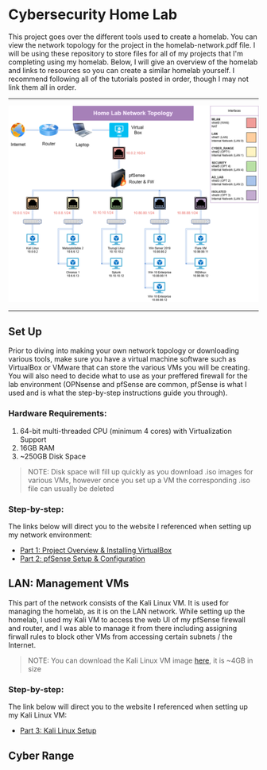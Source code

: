 # Cybersecurity Home Lab
This project goes over the different tools used to create a homelab. You can view the network topology for the project in the homelab-network.pdf file. I will be using these repository to store files for all of my projects that I'm completing using my homelab. Below, I will give an overview of the homelab and links to resources so you can create a similar homelab yourself. I recommend following all of the tutorials posted in order, though I may not link them all in order.
***
![Homelab Network Topology](homelab-network.png)
***
## Set Up
Prior to diving into making your own network topology or downloading various tools, make sure you have a virtual machine software such as VirtualBox or VMware that can store the various VMs you will be creating. You will also need to decide what to use as your preffered firewall for the lab environment (OPNsense and pfSense are common, pfSense is what I used and is what the step-by-step instructions guide you through). 
### Hardware Requirements:
1. 64-bit multi-threaded CPU (minimum 4 cores) with Virtualization Support
2. 16GB RAM
3. ~250GB Disk Space
> NOTE: Disk space will fill up quickly as you download .iso images for various VMs, however once you set up a VM the corresponding .iso file can usually be deleted

### Step-by-step:
The links below will direct you to the website I referenced when setting up my network environment:
- [Part 1: Project Overview & Installing VirtualBox](https://blog.davidvarghese.dev/posts/building-home-lab-part-1/)
- [Part 2: pfSense Setup & Configuration](https://blog.davidvarghese.dev/posts/building-home-lab-part-2/)

## LAN: Management VMs
This part of the network consists of the Kali Linux VM. It is used for managing the homelab, as it is on the LAN network. While setting up the homelab, I used my Kali VM to access the web UI of my pfSense firewall and router, and I was able to manage it from there including assigning firwall rules to block other VMs from accessing certain subnets / the Internet.
> NOTE: You can download the Kali Linux VM image [here](https://www.kali.org/get-kali/#kali-installer-images), it is ~4GB in size

### Step-by-step: 
The link below will direct you to the website I referenced when setting up my Kali Linux VM:
- [Part 3: Kali Linux Setup](https://blog.davidvarghese.dev/posts/building-home-lab-part-3/)

## Cyber Range
